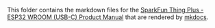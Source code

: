 This folder contains the markdown files for the [SparkFun Thing Plus - ESP32 WROOM (USB-C) Product Manual](https://sparkfun.github.io/SparkFun_Thing_Plus_ESP32_WROOM_C/introduction/) that are rendered by [mkdocs](https://www.mkdocs.org/).